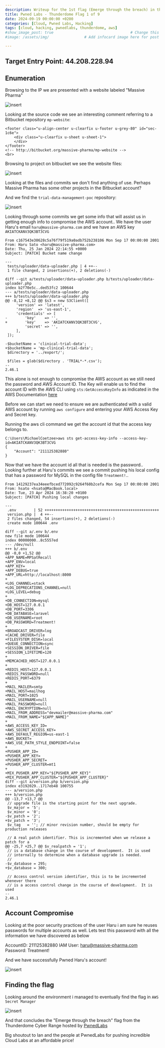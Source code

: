 ```yaml
---
description: Writeup for the 1st flag (Emerge through the breach) in the Thunderdome Cyber Range from PwnedLabs
title: Pwned Labs - Thunderdome Flag 1 of 9
date: 2024-09-19 00:00:00 +0200
categories: [Cloud, Pwned Labs, Hacking]
tags: [cloud, hacking, pwnedlabs, thunderdome, aws]
#show_image_post: true                                   # Change this to true
#image: /assets/img/                # Add infocard image here for post preview image

---
```


## Target Entry Point: 44.208.228.94

## Enumeration

Browsing to the IP we are presented with a website labeled "Massive Pharma"

![insert](/assets/img/MassivePharma.png)

Looking at the source code we see an interesting comment referring to a Bitbucket repository `mp-website`:

```console
<footer class="u-align-center u-clearfix u-footer u-grey-80" id="sec-1c6e">
    <div class="u-clearfix u-sheet u-sheet-1">
    </div>
</footer>
<!-- http://bitbucket.org/massive-pharma/mp-website -->
<br>
```

Browsing to project on bitbucket we see the website files:

![insert](/assets/img/PharmaBitbucket.png)

Looking at the files and commits we don't find anything of use. Perhaps Massive Pharma has some other projects in the Bitbucket account? 

And we find the `trial-data-management-poc` repository:

![insert](/assets/img/PharmaClinicBucket.png)

Looking through some commits we get some info that will assist us in getting enough info to compromise the AWS account.. We have the user Haru's email `haru@massive-pharma.com` and we have an AWS key `AKIATCKANV3QK3BT3CVG`

```console
From c167543e30628c5a76f79f519a0adb752b238106 Mon Sep 17 00:00:00 2001
From: Haru Sato <haru@massive-pharma.com>
Date: Thu, 25 Jan 2024 22:14:55 +0000
Subject: [PATCH] Bucket name change

---
 tests/uploader/data-uploader.php | 4 ++--
 1 file changed, 2 insertions(+), 2 deletions(-)

diff --git a/tests/uploader/data-uploader.php b/tests/uploader/data-uploader.php
index b2f70e5c..ded53fc2 100644
--- a/tests/uploader/data-uploader.php
+++ b/tests/uploader/data-uploader.php
@@ -8,12 +8,12 @@ $s3 = new S3Client([
     'version' => 'latest',
     'region'  => 'us-east-1',
     'credentials' => [
-        'key'    => '',
+        'key'    => 'AKIATCKANV3QK3BT3CVG',
         'secret' => '',
     ],
 ]);
 
-$bucketName = 'clinical-trial-data';
+$bucketName = 'mp-clinical-trial-data';
 $directory = '../export/';
 
 $files = glob($directory . 'TRIAL*-*.csv');
-- 
2.46.1
```

This alone is not enough to compromise the AWS account as we still need the password and AWS Account ID. The Key will enable us to find the account ID with the AWS CLI using `sts:GetAccessKeyInfo` as indicated in the AWS Documentation [here](https://docs.aws.amazon.com/STS/latest/APIReference/API_GetAccessKeyInfo.html)

Before we can start we need to ensure we are authenticated with a valid AWS account by running `aws configure` and entering your AWS Access Key and Secret key. 

Running the aws cli command we get the account id that the access key belongs to.

```console
C:\Users\MichaelCoetzee>aws sts get-access-key-info --access-key-id=AKIATCKANV3QK3BT3CVG
{
    "Account": "211125382880"
}
```

Now that we have the account id all that is needed is the password.. Looking further at Haru's commits we see a commit pushing his local config that has a password for MySQL in the config file `Treatment!`.. 

```console
From 14129237ea34eeefbced772092c9264f60b2cefa Mon Sep 17 00:00:00 2001
From: hsato <hsato@MacBook.local>
Date: Tue, 23 Apr 2024 16:38:20 +0100
Subject: [PATCH] Pushing local changes

---
 .env        | 52 ++++++++++++++++++++++++++++++++++++++++++++++++++++
 version.php |  4 ++--
 2 files changed, 54 insertions(+), 2 deletions(-)
 create mode 100644 .env

diff --git a/.env b/.env
new file mode 100644
index 00000000..8c5557ed
--- /dev/null
+++ b/.env
@@ -0,0 +1,52 @@
+APP_NAME=MPSatRecall
+APP_ENV=local
+APP_KEY=
+APP_DEBUG=true
+APP_URL=http://localhost:8000
+
+LOG_CHANNEL=stack
+LOG_DEPRECATIONS_CHANNEL=null
+LOG_LEVEL=debug
+
+DB_CONNECTION=mysql
+DB_HOST=127.0.0.1
+DB_PORT=3306
+DB_DATABASE=laravel
+DB_USERNAME=root
+DB_PASSWORD=Treatment!
+
+BROADCAST_DRIVER=log
+CACHE_DRIVER=file
+FILESYSTEM_DISK=local
+QUEUE_CONNECTION=sync
+SESSION_DRIVER=file
+SESSION_LIFETIME=120
+
+MEMCACHED_HOST=127.0.0.1
+
+REDIS_HOST=127.0.0.1
+REDIS_PASSWORD=null
+REDIS_PORT=6379
+
+MAIL_MAILER=smtp
+MAIL_HOST=mailhog
+MAIL_PORT=1025
+MAIL_USERNAME=null
+MAIL_PASSWORD=null
+MAIL_ENCRYPTION=null
+MAIL_FROM_ADDRESS="devmailer@massive-pharma.com"
+MAIL_FROM_NAME="${APP_NAME}"
+
+AWS_ACCESS_KEY_ID=
+AWS_SECRET_ACCESS_KEY=
+AWS_DEFAULT_REGION=us-east-1
+AWS_BUCKET=
+AWS_USE_PATH_STYLE_ENDPOINT=false
+
+PUSHER_APP_ID=
+PUSHER_APP_KEY=
+PUSHER_APP_SECRET=
+PUSHER_APP_CLUSTER=mt1
+
+MIX_PUSHER_APP_KEY="${PUSHER_APP_KEY}"
+MIX_PUSHER_APP_CLUSTER="${PUSHER_APP_CLUSTER}"
diff --git a/version.php b/version.php
index e3192029..1717eb48 100755
--- a/version.php
+++ b/version.php
@@ -13,7 +13,7 @@
 // upgrade file is the starting point for the next upgrade.
 $v_major = '5';
 $v_minor = '0';
-$v_patch = '2';
+$v_patch = '3';
 $v_tag   = ''; // minor revision number, should be empty for production releases
 
 // A real patch identifier. This is incremented when we release a patch for a
@@ -25,7 +25,7 @@ $v_realpatch = '1';
 // is a database change in the course of development.  It is used
 // internally to determine when a database upgrade is needed.
 //
-$v_database = 295;
+$v_database = 300;
 
 // Access control version identifier, this is to be incremented whenever there
 // is a access control change in the course of development.  It is used
-- 
2.46.1
```
## Account Compromise

Looking at the poor security practices of the user Haru i am sure he reuses passwords for multiple accounts as well. Lets test this password with all the information we have discovered as below

AccountID: 211125382880
IAM User: haru@massive-pharma.com
Password: Treatment!

And we have successfully Pwned Haru's account!

![insert](/assets/img/HaruAccountCompromise.png)

## Finding the flag

Looking around the environment i managed to eventually find the flag in `AWS Secret Manager` 

![insert](/assets/img/ThunderdomeFlag1.png)

And that concludes the "Emerge through the breach" flag from the Thunderdome Cyber Range hosted by [PwnedLabs](https://pwnedlabs.io)

Big shoutout to Ian and the people at PwnedLabs for pushing incredible Cloud Labs at an affordable price!